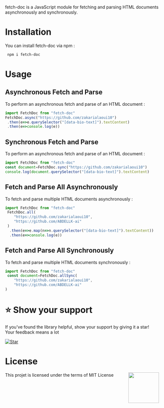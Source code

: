 fetch-doc is a JavaScript module for fetching and parsing HTML documents asynchronously and synchronously.   
  
# Installation
 You can install fetch-doc via npm :
 ```bash
  npm i fetch-doc
 ```
# Usage 
## Asynchronous Fetch and Parse
To perform an asynchronous fetch and parse of an HTML document :
```js
import FetchDoc from "fetch-doc"
FetchDoc.async("https://github.com/zakarialaoui10")
 .then(e=>e.querySelector("[data-bio-text]").textContent)
 .then(e=>console.log(e))
``` 
## Synchronous Fetch and Parse
To perform an asynchronous fetch and parse of an HTML document :
```js
import FetchDoc from "fetch-doc"
const document=FetchDoc.sync("https://github.com/zakarialaoui10")
console.log(document.querySelector("[data-bio-text]").textContent)
``` 
## Fetch and Parse All Asynchronously
To fetch and parse multiple HTML documents asynchronously :
```js
import FetchDoc from "fetch-doc"
 FetchDoc.all(
    "https://github.com/zakarialaoui10",
    "https://github.com/ABDELLK-ai"
 )
  .then(e=>e.map(n=>n.querySelector("[data-bio-text]").textContent))
  .then(e=>console.log(e))
```
## Fetch and Parse All Synchronously
To fetch and parse multiple HTML documents synchronously :
```js
import FetchDoc from "fetch-doc"
 const document=FetchDoc.allSync(
    "https://github.com/zakarialaoui10",
    "https://github.com/ABDELLK-ai"
)
```

# ⭐️ Show your support <a name="support"></a>

If you've found the library helpful, show your support by giving it a star! Your feedback means a lot

[![Star](https://img.shields.io/github/stars/zakarialaoui10/fetch-dom?style=social)](https://github.com/zakarialaoui10/fetch-dom)

# License 
This projet is licensed under the terms of MIT License 
<img src="https://img.shields.io/github/license/zakarialaoui10/zikojs?color=rgb%2820%2C21%2C169%29" width="100" align="right">


 
